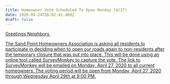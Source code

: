 ```yaml
---
title: Homeowner Vote Scheduled To Open Monday (4/27)
date: 2020-04-24T16:02:41.469Z
draft: false
---
```

<!--StartFragment-->

[Greetings Neighbors,](<>)

[The Sand Point Homeowners Association is asking all residents to participate in deciding when to open our roads again to non-residents after the temporary closure that was put into place. This will be done using an online tool called SurveyMonkey to capture the vote. The link to SurveyMonkey will be emailed on Monday, April 27, 2020 to all current homeowners. The voting period will be open from Monday, April 27, 2020 through Wednesday April 29th at 9:00 PM.](<>)

<!--EndFragment-->